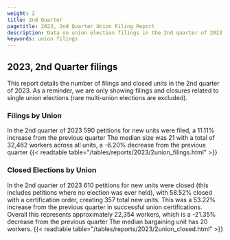 ```yaml
---
weight: 2
title: 2nd Quarter
pagetitle: 2023, 2nd Quarter Union Filing Report
description: Data on union election filings in the 2nd quarter of 2023
keywords: union filings
---
```


## 2023, 2nd Quarter filings

This report details the number of filings and closed units in the 2nd quarter of 2023. As a reminder, we are only showing filings and closures related to single union elections (rare multi-union elections are excluded).

### Filings by Union
In the 2nd quarter of 2023 590 petitions for new units were filed, a 11.11% increase from the previous quarter The median size was 21 with a total of 32,462 workers across all units, a -6.20% decrease from the previous quarter
{{< readtable table="/tables/reports/2023/2union_filings.html" >}}

### Closed Elections by Union
In the 2nd quarter of 2023 610 petitions for new units were closed (this includes petitions where no election was ever held), with 58.52% closed with a certification order, creating 357 total new units. This was a 53.22% increase from the previous quarter in successful union certifications. Overall this represents approximately 22,354 workers, which is a -21.35% decrease from the previous quarter The median bargaining unit has 20 workers.
{{< readtable table="/tables/reports/2023/2union_closed.html" >}}

